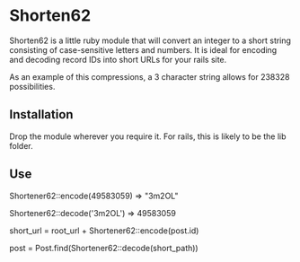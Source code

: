 Shorten62
===

Shorten62 is a little ruby module that will convert an integer to a short string consisting of case-sensitive letters and numbers. It is ideal for encoding and decoding record IDs into short URLs for your rails site. 

As an example of this compressions, a 3 character string allows for 238328 possibilities. 

Installation
---

Drop the module wherever you require it. For rails, this is likely to be the lib folder.

Use
---

Shortener62::encode(49583059)
=> "3m2OL"

Shortener62::decode('3m2OL')
=> 49583059


short_url = root_url + Shortener62::encode(post.id)

post = Post.find(Shortener62::decode(short_path))
